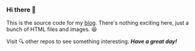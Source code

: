 ### Hi there 👋

This is the source code for my [blog](https://sammirabyan.github.io/).
There's nothing exciting here, just a bunch of HTML files and images. :satisfied:

Visit :mag: other repos to see something interesting.
**_Have a great day!_** 